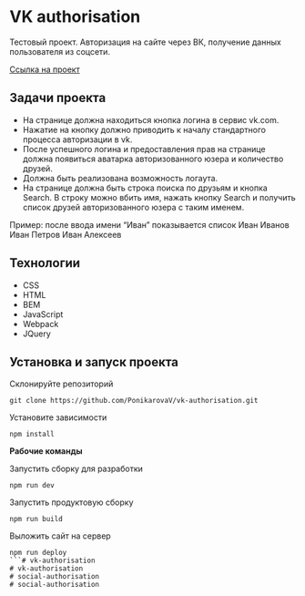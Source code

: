 # VK authorisation

Тестовый проект. Авторизация на сайте через ВК, получение данных пользователя из соцсети.

[Ссылка на проект](https://ponikarovav.github.io/vk-authorisation/)

## Задачи проекта

- На странице должна находиться кнопка логина в сервис vk.com.
- Нажатие на кнопку должно приводить к началу стандартного процесса авторизации в vk.
- После успешного логина и предоставления прав на странице должна появиться аватарка авторизованного юзера и количество друзей.
- Должна быть реализована возможность логаута.
- На странице должна быть строка поиска по друзьям и кнопка Search. В строку можно вбить имя, нажать кнопку Search и получить список друзей авторизованного юзера с таким именем.

Пример: 
после ввода имени “Иван” показывается список
Иван Иванов
Иван Петров
Иван Алексеев

## Технологии

- CSS
- HTML
- BEM
- JavaScript
- Webpack
- JQuery

## Установка и запуск проекта

Склонируйте репозиторий
```
git clone https://github.com/PonikarovaV/vk-authorisation.git
```
Установите зависимости
```
npm install
```
**Рабочие команды**

Запустить сборку для разработки
```
npm run dev
```
Запустить продуктовую сборку
```
npm run build
```
Выложить сайт на сервер
```
npm run deploy
```# vk-authorisation
# vk-authorisation
# social-authorisation
# social-authorisation
